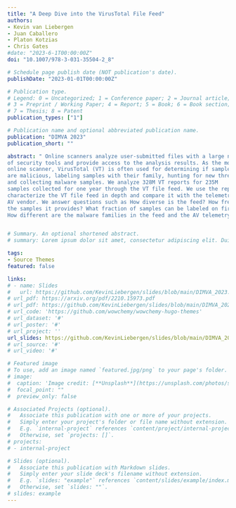 ```yaml
---
title: "A Deep Dive into the VirusTotal File Feed"
authors:
- Kevin van Liebergen
- Juan Caballero
- Platon Kotzias
- Chris Gates
#date: "2023-6-1T00:00:00Z"
doi: "10.1007/978-3-031-35504-2_8"

# Schedule page publish date (NOT publication's date).
publishDate: "2023-01-01T00:00:00Z"

# Publication type.
# Legend: 0 = Uncategorized; 1 = Conference paper; 2 = Journal article;
# 3 = Preprint / Working Paper; 4 = Report; 5 = Book; 6 = Book section;
# 7 = Thesis; 8 = Patent
publication_types: ["1"]

# Publication name and optional abbreviated publication name.
publication: "DIMVA 2023"
publication_short: ""

abstract: " Online scanners analyze user-submitted files with a large number
of security tools and provide access to the analysis results. As the most popular
online scanner, VirusTotal (VT) is often used for determining if samples
are malicious, labeling samples with their family, hunting for new threats,
and collecting malware samples. We analyze 328M VT reports for 235M
samples collected for one year through the VT file feed. We use the reports to
characterize the VT file feed in depth and compare it with the telemetry of an
AV vendor. We answer questions such as How diverse is the feed? How fresh are
the samples it provides? What fraction of samples can be labeled on first sight?
How different are the malware families in the feed and the AV telemetry?"


# Summary. An optional shortened abstract.
# summary: Lorem ipsum dolor sit amet, consectetur adipiscing elit. Duis posuere tellus ac convallis placerat. Proin tincidunt magna sed ex sollicitudin condimentum.

tags:
- Source Themes
featured: false

links:
# - name: Slides
#   url: https://github.com/KevinLiebergen/slides/blob/main/DIMVA_2023.pdf
# url_pdf: https://arxiv.org/pdf/2210.15973.pdf
# url_pdf: https://github.com/KevinLiebergen/slides/blob/main/DIMVA_2023.pdf
# url_code: 'https://github.com/wowchemy/wowchemy-hugo-themes'
# url_dataset: '#'
# url_poster: '#'
# url_project: ''
url_slides: https://github.com/KevinLiebergen/slides/blob/main/DIMVA_2023.pdf
# url_source: '#'
# url_video: '#'

# Featured image
# To use, add an image named `featured.jpg/png` to your page's folder. 
# image:
#  caption: 'Image credit: [**Unsplash**](https://unsplash.com/photos/s9CC2SKySJM)'
#  focal_point: ""
#  preview_only: false

# Associated Projects (optional).
#   Associate this publication with one or more of your projects.
#   Simply enter your project's folder or file name without extension.
#   E.g. `internal-project` references `content/project/internal-project/index.md`.
#   Otherwise, set `projects: []`.
# projects:
# - internal-project

# Slides (optional).
#   Associate this publication with Markdown slides.
#   Simply enter your slide deck's filename without extension.
#   E.g. `slides: "example"` references `content/slides/example/index.md`.
#   Otherwise, set `slides: ""`.
# slides: example
---
```


<!--
{{% callout note %}}
Create your slides in Markdown - click the *Slides* button to check out the example.
{{% /callout %}}
-->

<!--
 Supplementary notes can be added here, including [code, math, and images](https://wowchemy.com/docs/writing-markdown-latex/).
-->

